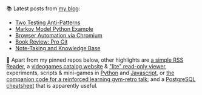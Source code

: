 
📚 Latest posts from <a href="https://blog.kartones.net/">my blog</a>:

<!--START_SECTION:blogposts-->
* [Two Testing Anti-Patterns](https:&#x2F;&#x2F;blog.kartones.net&#x2F;post&#x2F;two-testing-anti-patterns&#x2F;)
* [Markov Model Python Example](https:&#x2F;&#x2F;blog.kartones.net&#x2F;post&#x2F;markov-model-python-example&#x2F;)
* [Browser Automation via Chromium](https:&#x2F;&#x2F;blog.kartones.net&#x2F;post&#x2F;browser-automation-via-chromium&#x2F;)
* [Book Review: Pro Git](https:&#x2F;&#x2F;blog.kartones.net&#x2F;post&#x2F;book-review-pro-git&#x2F;)
* [Note-Taking and Knowledge Base](https:&#x2F;&#x2F;blog.kartones.net&#x2F;post&#x2F;note-taking-and-knowledge-base&#x2F;)
<!--END_SECTION:blogposts-->


📌 Apart from my pinned repos below, other highlights are [a simple RSS Reader](https://github.com/Kartones/pbrr#pbrr---pretty-basic-rss-reader), a [videogames catalog website](https://github.com/Kartones/finished-games#finished-games) & ["lite" read-only viewer](https://github.com/Kartones/fg-viewer#finished-games-viewer), experiments, scripts & mini-games in [Python](https://github.com/Kartones/python#python-assorted-code) and [Javascript](https://github.com/Kartones/JSAssorted#javascript-assorted-code), or [the companion code for a reinforced learning gym-retro talk](https://github.com/Kartones/mindcamp-x-gym-retro#mindcamp-x-gym-retro-talk-companion-code-and-images); and a [PostgreSQL cheatsheet](https://gist.github.com/Kartones/dd3ff5ec5ea238d4c546) that is apparently useful.


